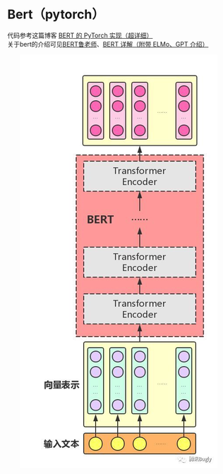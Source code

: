 # Bert（pytorch）
代码参考这篇博客 [BERT 的 PyTorch 实现（超详细）](https://blog.csdn.net/qq_37236745/article/details/108845470)  
关于bert的介绍可见[BERT鲁老师](https://lulaoshi.info/machine-learning/attention/bert.html)、[BERT 详解（附带 ELMo、GPT 介绍）](https://wmathor.com/index.php/archives/1456/) 
<div align=center>
<img src="https://raw.githubusercontent.com/zxuu/Bert/main/img/bert.jpeg"/>
</div>   
